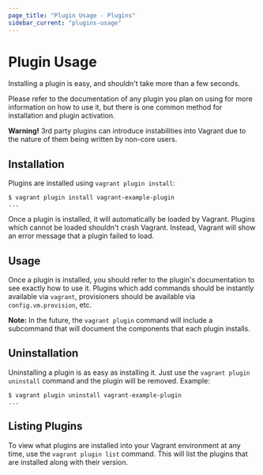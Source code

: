```yaml
---
page_title: "Plugin Usage - Plugins"
sidebar_current: "plugins-usage"
---
```


# Plugin Usage

Installing a plugin is easy, and shouldn't take more than a few seconds.

Please refer to the documentation of any plugin you plan on using for
more information on how to use it, but there is one common method for
installation and plugin activation.

<div class="alert alert-warn">
	<p>
		<strong>Warning!</strong> 3rd party plugins can introduce instabilities
		into Vagrant due to the nature of them being written by non-core users.
	</p>
</div>

## Installation

Plugins are installed using `vagrant plugin install`:

```
$ vagrant plugin install vagrant-example-plugin
...
```

Once a plugin is installed, it will automatically be loaded by Vagrant.
Plugins which cannot be loaded shouldn't crash Vagrant. Instead,
Vagrant will show an error message that a plugin failed to load.

## Usage

Once a plugin is installed, you should refer to the plugin's documentation
to see exactly how to use it. Plugins which add commands should be instantly
available via `vagrant`, provisioners should be available via
`config.vm.provision`, etc.

**Note:** In the future, the `vagrant plugin` command will include a
subcommand that will document the components that each plugin installs.

## Uninstallation

Uninstalling a plugin is as easy as installing it. Just use the
`vagrant plugin uninstall` command and the plugin will be removed. Example:

```
$ vagrant plugin uninstall vagrant-example-plugin
...
```

## Listing Plugins

To view what plugins are installed into your Vagrant environment at
any time, use the `vagrant plugin list` command. This will list the plugins
that are installed along with their version.
